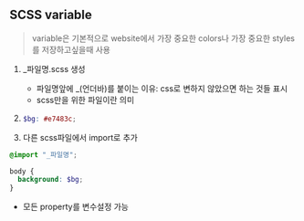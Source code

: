 ## SCSS variable

> variable은 기본적으로 website에서 가장 중요한 colors나 가장 중요한 styles를 저장하고싶을때 사용

1. \_파일명.scss 생성
   - 파일명앞에 \_(언더바)를 붙이는 이유: css로 변하지 않았으면 하는 것들 표시
   - scss만을 위한 파일이란 의미
2. ```scss
   $bg: #e7483c;
   ```

3. 다른 scss파일에서 import로 추가

```scss
@import "_파일명";

body {
  background: $bg;
}
```

- 모든 property를 변수설정 가능
